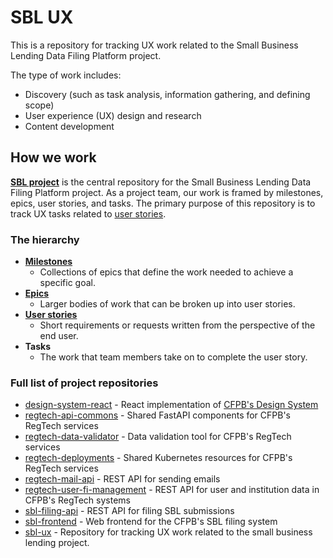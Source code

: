 # SBL UX

This is a repository for tracking UX work related to the Small Business Lending Data Filing Platform project. 

The type of work includes: 
- Discovery (such as task analysis, information gathering, and defining scope)
- User experience (UX) design and research 
- Content development 

## How we work
[**SBL project**](https://github.com/orgs/cfpb/projects/21) is the central repository for the Small Business Lending Data Filing Platform project. As a project team, our work is framed by milestones, epics, user stories, and tasks. The primary purpose of this repository is to track UX tasks related to [user stories](https://github.com/cfpb/sbl-project/issues?q=is%3Aopen+is%3Aissue+label%3Astory). 

### The hierarchy 
- [**Milestones**](https://github.com/cfpb/sbl-project/milestones)
  - Collections of epics that define the work needed to achieve a specific goal. 
- [**Epics**](https://github.com/cfpb/sbl-project/issues?q=is%3Aopen+is%3Aissue+epic) 
  - Larger bodies of work that can be broken up into user stories.
- [**User stories**](https://github.com/cfpb/sbl-project/issues?q=is%3Aopen+is%3Aissue+label%3Astory) 
  - Short requirements or requests written from the perspective of the end user.
- **Tasks** 
  - The work that team members take on to complete the user story. 

### Full list of project repositories

- [design-system-react](https://github.com/cfpb/design-system-react) - React implementation of [CFPB's Design System](https://cfpb.github.io/design-system/)
- [regtech-api-commons](https://github.com/cfpb/regtech-api-commons) - Shared FastAPI components for CFPB's RegTech services
- [regtech-data-validator](https://github.com/cfpb/regtech-data-validator) - Data validation tool for CFPB's RegTech services
- [regtech-deployments](https://github.com/cfpb/regtech-deployments) - Shared Kubernetes resources for CFPB's RegTech services
- [regtech-mail-api](https://github.com/cfpb/regtech-mail-api) - REST API for sending emails
- [regtech-user-fi-management](https://github.com/cfpb/regtech-user-fi-management) - REST API for user and institution data in CFPB's RegTech systems
- [sbl-filing-api](https://github.com/cfpb/sbl-filing-api) - REST API for filing SBL submissions
- [sbl-frontend](https://github.com/cfpb/sbl-frontend/) - Web frontend for the CFPB's SBL filing system
- [sbl-ux](https://github.com/cfpb/sbl-frontend/) - Repository for tracking UX work related to the small business lending project.


